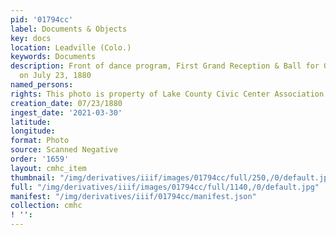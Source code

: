 ```yaml
---
pid: '01794cc'
label: Documents & Objects
key: docs
location: Leadville (Colo.)
keywords: Documents
description: Front of dance program, First Grand Reception & Ball for General Grant
  on July 23, 1880
named_persons: 
rights: This photo is property of Lake County Civic Center Association.
creation_date: 07/23/1880
ingest_date: '2021-03-30'
latitude: 
longitude: 
format: Photo
source: Scanned Negative
order: '1659'
layout: cmhc_item
thumbnail: "/img/derivatives/iiif/images/01794cc/full/250,/0/default.jpg"
full: "/img/derivatives/iiif/images/01794cc/full/1140,/0/default.jpg"
manifest: "/img/derivatives/iiif/01794cc/manifest.json"
collection: cmhc
! '': 
---
```

